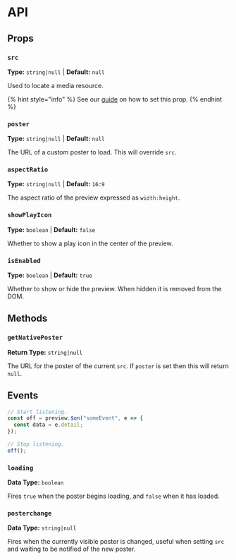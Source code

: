 # API

## Props

### `src`

**Type:** `string|null` | **Default:** `null`

Used to locate a media resource.

{% hint style="info" %}
See our [guide](../guides/loading-media.md) on how to set this prop.
{% endhint %}

### `poster`

**Type:** `string|null` | **Default:** `null`

The URL of a custom poster to load. This will override `src`.

### `aspectRatio`

**Type:** `string|null` | **Default:** `16:9`

The aspect ratio of the preview expressed as `width:height`.

### `showPlayIcon`

**Type:** `boolean` | **Default:** `false`

Whether to show a play icon in the center of the preview.

### `isEnabled`

**Type:** `boolean` | **Default:** `true`

Whether to show or hide the preview. When hidden it is removed from the DOM.

## Methods

### `getNativePoster`

**Return Type:** `string|null`

The URL for the poster of the current `src`. If `poster` is set then this will return `null`.

## Events

```js
// Start listening.
const off = preview.$on("someEvent", e => {
  const data = e.detail;
});

// Stop listening.
off();
```

### `loading`

**Data Type:** `boolean`

Fires `true` when the poster begins loading, and `false` when it has loaded.

### `posterchange`

**Data Type:** `string|null`

Fires when the currently visible poster is changed, useful when setting `src` and waiting to be notified
of the new poster.
